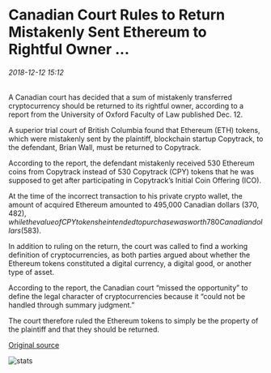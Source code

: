 # Canadian Court Rules to Return Mistakenly Sent Ethereum to Rightful Owner ...

###### 2018-12-12 15:12

A Canadian court has decided that a sum of mistakenly transferred cryptocurrency should be returned to its rightful owner, according to a report from the University of Oxford Faculty of Law published Dec. 12.

A superior trial court of British Columbia found that Ethereum (ETH) tokens, which were mistakenly sent by the plaintiff, blockchain startup Copytrack, to the defendant, Brian Wall, must be returned to Copytrack.

According to the report, the defendant mistakenly received 530 Ethereum coins from Copytrack instead of 530 Copytrack (CPY) tokens that he was supposed to get after participating in Copytrack’s Initial Coin Offering (ICO).

At the time of the incorrect transaction to his private crypto wallet, the amount of acquired Ethereum amounted to 495,000 Canadian dollars ($370,482), while the value of CPY tokens he intended to purchase was worth 780 Canadian dollars ($583).

In addition to ruling on the return, the court was called to find a working definition of cryptocurrencies, as both parties argued about whether the Ethereum tokens constituted a digital currency, a digital good, or another type of asset.

According to the report, the Canadian court “missed the opportunity” to define the legal character of cryptocurrencies because it “could not be handled through summary judgment.”

The court therefore ruled the Ethereum tokens to simply be the property of the plaintiff and that they should be returned.

[Original source](https://cointelegraph.com/news/canadian-court-rules-to-return-mistakenly-sent-ethereum-to-rightful-owner)

![stats](https://c.statcounter.com/11760860/0/a89fa40b/1/ "stats")
